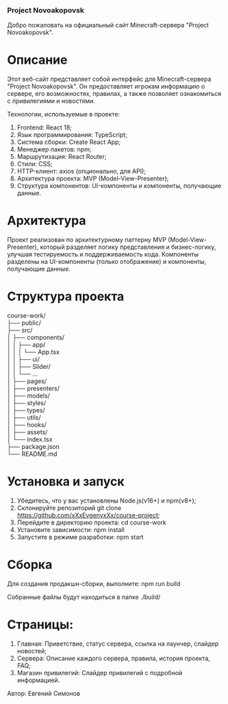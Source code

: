 ### Project Novoakopovsk

Добро пожаловать на официальный сайт Minecraft-сервера "Project Novoakopovsk".

# Описание

Этот веб-сайт представляет собой интерфейс для Minecraft-сервера "Project Novoakopovsk". Он предоставляет игрокам информацию о сервере, его возможностях, правилах, а также позволяет ознакомиться с привилегиями и новостями.

Технологии, используемые в проекте:

1. Frontend: React 18;
2. Язык программирования: TypeScript;
3. Система сборки: Create React App;
4. Менеджер пакетов: npm;
5. Маршрутизация: React Router;
6. Стили: CSS;
7. HTTP-клиент: axios (опционально, для API);
8. Архитектура проекта: MVP (Model-View-Presenter);
9. Структура компонентов: UI-компоненты и компоненты, получающие данные.

# Архитектура

Проект реализован по архитектурному паттерну MVP (Model-View-Presenter), который разделяет логику представления и бизнес-логику, улучшая тестируемость и поддерживаемость кода. Компоненты разделены на UI-компоненты (только отображение) и компоненты, получающие данные.

# Структура проекта

course-work/  
├── public/  
├── src/  
│   ├── components/  
│   │   ├── app/                 
│   │   │   └── App.tsx  
│   │   ├── ui/                  
│   │   ├── Slider/              
│   │   └── ...  
│   ├── pages/  
│   ├── presenters/  
│   ├── models/  
│   ├── styles/  
│   ├── types/  
│   ├── utils/  
│   ├── hooks/  
│   ├── assets/  
│   └── index.tsx  
├── package.json  
└── README.md  

# Установка и запуск

1. Убедитесь, что у вас установлены Node.js(v16+) и npm(v8+);
2. Склонируйте репозиторий 
git clone https://github.com/xXxEvgenyxXx/course-project;
3. Перейдите в директорию проекта:
cd course-work
4. Установите зависимости:
npm install
5. Запустите в режиме разработки:
npm start

# Сборка

Для создания продакшн-сборки, выполните:
npm run build

Собранные файлы будут находиться в папке ./build/

# Страницы:

1. Главная: Приветствие, статус сервера, ссылка на лаунчер, слайдер новостей;
2. Сервера: Описание каждого сервера, правила, история проекта, FAQ;
3. Магазин привилегий: Слайдер привилегий с подробной информацией.

Автор: Евгений Симонов